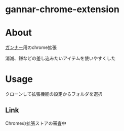 # gannar-chrome-extension

# About
[ガンナー](http://cgi1.plala.or.jp/~ssdi/gannar.cgi)用のchrome拡張

消滅、鎌などの差し込みたいアイテムを使いやすくした

# Usage
クローンして拡張機能の設定からフォルダを選択

## Link
Chromeの拡張ストアの審査中
